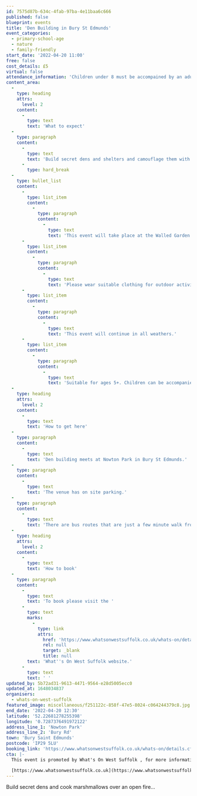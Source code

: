 ```yaml
---
id: 7575d87b-634c-4fab-97ba-4e11baa6c666
published: false
blueprint: events
title: 'Den Building in Bury St Edmunds'
event_categories:
  - primary-school-age
  - nature
  - family-friendly
start_date: '2022-04-20 11:00'
free: false
cost_details: £5
virtual: false
attendance_information: 'Children under 8 must be accompained by an adult'
content_area:
  -
    type: heading
    attrs:
      level: 2
    content:
      -
        type: text
        text: 'What to expect'
  -
    type: paragraph
    content:
      -
        type: text
        text: 'Build secret dens and shelters and camouflage them with leaves and brash. Make sure they are waterproof because we will test them! Then cook delicious, gooey marshmallows over an open fire.'
      -
        type: hard_break
  -
    type: bullet_list
    content:
      -
        type: list_item
        content:
          -
            type: paragraph
            content:
              -
                type: text
                text: 'This event will take place at the Walled Garden in Nowton Park - please drive to the Walled Garden where parking is available.'
      -
        type: list_item
        content:
          -
            type: paragraph
            content:
              -
                type: text
                text: 'Please wear suitable clothing for outdoor activities.'
      -
        type: list_item
        content:
          -
            type: paragraph
            content:
              -
                type: text
                text: 'This event will continue in all weathers.'
      -
        type: list_item
        content:
          -
            type: paragraph
            content:
              -
                type: text
                text: 'Suitable for ages 5+. Children can be accompanied (must be accompanied if under 8), or alternatively emergency contact details are required.'
  -
    type: heading
    attrs:
      level: 2
    content:
      -
        type: text
        text: 'How to get here'
  -
    type: paragraph
    content:
      -
        type: text
        text: 'Den building meets at Nowton Park in Bury St Edmunds.'
  -
    type: paragraph
    content:
      -
        type: text
        text: 'The venue has on site parking.'
  -
    type: paragraph
    content:
      -
        type: text
        text: 'There are bus routes that are just a few minute walk from the venue.'
  -
    type: heading
    attrs:
      level: 2
    content:
      -
        type: text
        text: 'How to book'
  -
    type: paragraph
    content:
      -
        type: text
        text: 'To book please visit the '
      -
        type: text
        marks:
          -
            type: link
            attrs:
              href: 'https://www.whatsonwestsuffolk.co.uk/whats-on/details.cfm?id=633347&ins=941390'
              rel: null
              target: _blank
              title: null
        text: 'What''s On West Suffolk website.'
      -
        type: text
        text: ' '
updated_by: 5b72ad31-9613-4471-9564-e28d5005ecc0
updated_at: 1648034837
organisers:
  - whats-on-west-suffolk
featured_image: miscellaneous/f251122c-858f-47e5-8024-c064244379c8.jpg
end_date: '2022-04-20 12:30'
latitude: '52.22681278255398'
longitude: '0.7287376491972122'
address_line_1: 'Nowton Park'
address_line_2: 'Bury Rd'
town: 'Bury Saint Edmunds'
postcode: 'IP29 5LU'
booking_link: 'https://www.whatsonwestsuffolk.co.uk/whats-on/details.cfm?id=633347&utm_campaign=13067345_WOWS%20April%202022%20email&utm_medium=email&utm_source=TheApex&dm_i=1FM1,7S2TT,74BNZ9,VQBJ5,1'
cta: |-
  This event is promoted by What's On West Suffolk , for more information please visit:

  [https://www.whatsonwestsuffolk.co.uk](https://www.whatsonwestsuffolk.co.uk)
---
```

Build secret dens and cook marshmallows over an open fire...